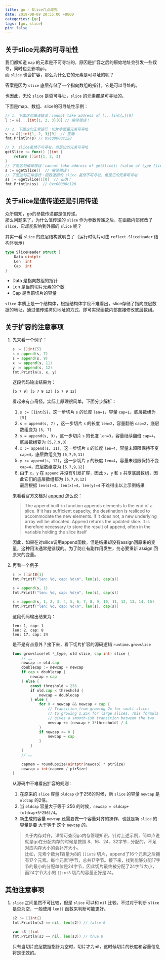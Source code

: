 ```yaml
---
title: go - Slice几点深究
date: 2019-08-09 20:55:00 +0800
categories: [go]
tags: [go, slice]
pin: false
---
```


## 关于slice元素的可寻址性
我们都知道 `map` 的元素是不可寻址的，原因是扩容之后的原始地址会引发一些误导，同时也会影响gc。  
而 `slice` 也会扩容，那么为什么它的元素是可寻址的呢？

答案是因为 `slice` 底层存储了一个指向数组的指针，它是可以寻址的。

也因此，无论 `slice` 是否可寻址，`slice` 的元素都是可寻址的。  

下面是map、数组、slice的可寻址性示例：
```go
// 1. 下面这句编译错误：cannot take address of [...]int{…}[0]
l := &[...]int{1, 2, 3}[0] // 编译错误！

// 2. 下面这句正常运行：切片字面量元素可寻址
s := &[]int{1, 2, 3}[0]  // 正确
fmt.Println(s) // 0xc00000c120

// 3. slice虽然不可寻址，但是它的元素可寻址
getSlice := func() []int {
	return []int{1, 2, 3}
}
// 下面这句编译错误：cannot take address of getSlice() (value of type []int)
s := &getSlice()  // 编译错误！
// 下面这句正常运行：函数返回的 slice 虽然不可寻址，但是它的元素可寻址
ss := &getSlice()[0]  // 正确！
fmt.Println(ss)  // 0xc00000c120
```
## 关于slice是值传递还是引用传递
众所周知，go的参数传递都是值传递。  
那么问题来了，为什么值传递的 `slice` 作为参数传递之后，在函数内部修改了 `slice`，它却能影响到外部的 `slice` 呢？

其实一看 `slice` 的底层结构就明白了（运行时切片可由 `reflect.SliceHeader` 结构体表示）
```go
type SliceHeader struct {
    Data uintptr
    Len  int
    Cap  int
}
```
- Data 是指向数组的指针
- Len 是当前切片元素的个数
- Cap 是当前切片的容量

`slice` 本质上是一个结构体，根据结构体字段不难看出，slice存储了指向底层数据的地址，通过值传递拷贝地址的方式，即可实现函数内部直接修改底层数组。

## 关于扩容的注意事项
1. 先来看一个例子：
    ```go
    s := []int{5}
    s = append(s, 7)
    s = append(s, 9)
    x := append(s, 11)
    y := append(s, 12)
    fmt.Println(s, x, y)
    ```
    这段代码输出结果为：
    ```text
    [5 7 9] [5 7 9 12] [5 7 9 12]
    ```
    看起来有点奇怪，实际上原理很简单，下面分步解析：
    1. `s := []int{5}`，这一步切片 `s` 的长度 `len=1`，容量 `cap=1`，底层数组为 `[5]`
    2. `s = append(s, 7)` ，这一步切片 `s` 的长度 `len=2`，容量翻倍 `cap=2`，底层数组变为 `[5, 7]`
    3. `s = append(s, 9)`，这一步切片 `s` 的长度 `len=3`，容量继续翻倍 `cap=4`，底层数组变为 `[5,7,9,0]`
    4. `x := append(s, 11)`，这一步切片 `x` 的长度 `len=4`，容量未超限保持不变 `cap=4`，底层数组变为 `[5,7,9,11]`
    5. `y := append(s, 12)`，这一步切片 `y` 的长度 `len=4`，容量未超限保持不变 `cap=4`，底层数组变为 `[5,7,9,12]`
    6. 由于 `x`，`y` 在 `append` 并没有引发扩容，因此 `x`，`y` 和 `s` 共享底层数组，因此它们的底层数组都为 `[5,7,9,12]`  
        最后根据 `len(s)=3`，`len(x)=4`，`len(y)=4` 不难得出以上示例结果

    来看看官方文档对 [append](https://pkg.go.dev/builtin#append) 怎么说：
    >The append built-in function appends elements to the end of a slice. If it has sufficient capacity, the destination is resliced to accommodate the new elements. If it does not, a new underlying array will be allocated. Append returns the updated slice. It is therefore necessary to store the result of append, often in the variable holding the slice itself

    因此，如果在对silice调用append函数，但是结果却没有assign回原来的变量，这种用法通常是错误的。为了防止有副作用发生，务必要重新 assign 回原来的变量。
2. 再看一个例子
    ```go
    s := []int8{1}
    fmt.Printf("len: %d, cap: %d\n", len(s), cap(s))

    s = append(s, 1)
    fmt.Printf("len: %d, cap: %d\n", len(s), cap(s))

    s = append(s, 1, 2, 3, 4, 5, 6, 7, 8, 9, 10, 11, 12, 13, 14, 15)
    fmt.Printf("len: %d, cap: %d\n", len(s), cap(s))
    ```
    这段代码输出结果为：
    ```text
    len: 1, cap: 1
    len: 2, cap: 8
    len: 17, cap: 24
    ```
    是不是有点意外？接下来，看下切片扩容的源码逻辑 `runtime.growslice`
    ```go
    func growslice(et *_type, old slice, cap int) slice {
        // ……
        newcap := old.cap
        doublecap := newcap + newcap
        if cap > doublecap {
            newcap = cap
        } else {
            const threshold = 256
            if old.cap < threshold {
                newcap = doublecap
            } else {
                for 0 < newcap && newcap < cap {
                    // Transition from growing 2x for small slices
                    // to growing 1.25x for large slices. This formula
                    // gives a smooth-ish transition between the two.
                    newcap += (newcap + 3*threshold) / 4
                }
                if newcap <= 0 {
                    newcap = cap
                }
            }
        }
        // ……
        
        capmem = roundupsize(uintptr(newcap) * ptrSize)
        newcap = int(capmem / ptrSize)
    }
    ```
    从源码中不难看出扩容的规则：
    1. 在原来的 `slice` 容量 `oldcap` 小于256的时候，新 `slice` 的容量 `newcap` 是 `oldcap` 的2倍。
    2. 当 `oldcap` 容量大于等于 256 的时候，`newcap = oldcap+(oldcap+3*256)/4`。
    3. 新生成的容量 `newcap` 还需要做一个容量对齐的操作，也就是新 `slice` 的容量是要 大于等于 这个 `newcap` 的。

    >关于内存对齐，详情可查阅go内存管理知识。针对上述示例，简单点说就是go在分配内存的时候是按照 8、16、24、32字节...分配的，不足对应内存大小的会补齐大小。  
    比如，元素个数为1容量为8的 `[]int8` 切片，append了16个元素之后拥有17个元素。每个元素1字节，总共17字节。接下来，找到能够分配17字节的最小的分配单位是24字节，因此切片最终被分配了24字节大小，而24字节大小的 `[]int8` 切片的容量正好是24。

## 其他注意事项

1. `slice` 之间虽然不可比较，但是 `slice` 可以和 `nil` 比较。不过对于判断 `slice` 是否为空，一般使用 `len()` 函数来判断可能更好。
    ```go
    s2 := []int{}
    fmt.Println(s2 == nil, len(s2)) // false 0

    var s3 []int
    fmt.Println(s3 == nil, len(s3)) // true 0
    ```
    只有当切片底层数据指针为空时，切片才为nil，这时候切片的长度和容量信息将是无效的。
